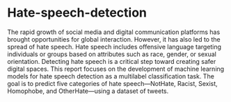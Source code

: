 # Hate-speech-detection
The rapid growth of social media and digital communication platforms has brought
opportunities for global interaction. However, it has also led to the spread of hate
speech. Hate speech includes offensive language targeting individuals or groups based
on attributes such as race, gender, or sexual orientation. Detecting hate speech is a
critical step toward creating safer digital spaces.
This report focuses on the development of machine learning models for hate speech
detection as a multilabel classification task. The goal is to predict five categories of
hate speech—NotHate, Racist, Sexist, Homophobe, and OtherHate—using a dataset of
tweets.

